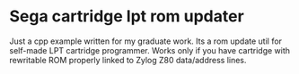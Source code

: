 # Sega cartridge lpt rom updater
Just a cpp example written for my graduate work. 
Its a rom update util for self-made LPT cartridge programmer. Works only if you have cartridge with rewritable ROM properly linked to Zylog Z80 data/address lines.
